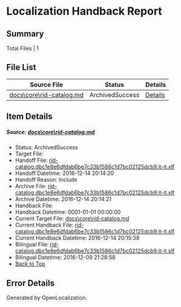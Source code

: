 # <a name='report-top'></a> Localization Handback Report

## Summary
 Total Files | 1

## File List
 Source File | Status | Details 
 ----------- | ------ | ------- 
 [docs\core\rid-catalog.md](https://github.com/dotnet/docs/blob/0917900528d90fbf9bc9fbd77d20b3d9c8b901fe/docs/core/rid-catalog.md) | ArchivedSuccess | [Details](#87c332a97f00700ae31905d64690df013d841ad393)

## Item Details
##### <a name='87c332a97f00700ae31905d64690df013d841ad393'></a> Source: [docs\core\rid-catalog.md](https://github.com/dotnet/docs/blob/0917900528d90fbf9bc9fbd77d20b3d9c8b901fe/docs/core/rid-catalog.md)
* Status: ArchivedSuccess
* Target File: 
* Handoff File: [rid-catalog.dbc1e8e6dfdab6be7c33b1586c1d7bc02125dcb9.it-it.xlf](https://github.com/dotnet/docs.handoff/blob/6ece58f46ac71bec15e5fdeb3aa2e46449d64a1f/ol-handoff/dotnet/docs.it-it/master/ht-p1/rid-catalog.dbc1e8e6dfdab6be7c33b1586c1d7bc02125dcb9.it-it.xlf)
* Handoff Datetime: 2016-12-14 20:14:20
* Handoff Reason: Include
* Archive File: [rid-catalog.dbc1e8e6dfdab6be7c33b1586c1d7bc02125dcb9.it-it.xlf](https://github.com/dotnet/docs.handoff/blob/d0f6246cebd24953d45908c994391a12f77832c1/ol-archive/dotnet/docs.it-it/master/ht-p1/rid-catalog.dbc1e8e6dfdab6be7c33b1586c1d7bc02125dcb9.it-it.xlf)
* Archive Datetime: 2016-12-14 20:14:21
* Handback File: 
* Handback Datetime: 0001-01-01 00:00:00
* Current Target File: [docs\core\rid-catalog.md](https://github.com/dotnet/docs.it-it/blob/f7fbd04f2f26bfdf4a212f54f6dd4457d1baae31/docs/core/rid-catalog.md)
* Current Handback File: [rid-catalog.dbc1e8e6dfdab6be7c33b1586c1d7bc02125dcb9.it-it.xlf](https://github.com/dotnet/docs.handback/blob/e4c6596006bd421e68aea7ab2cb5c50ea458ea1b/ol-handback/dotnet/docs.it-it/master/ht-p1/rid-catalog.dbc1e8e6dfdab6be7c33b1586c1d7bc02125dcb9.it-it.xlf)
* Current Handback Datetime: 2016-12-14 20:15:38
* Bilingual File: [rid-catalog.dbc1e8e6dfdab6be7c33b1586c1d7bc02125dcb9.it-it.xlf](https://github.com/dotnet/docs.handback/blob/da62ac7ab99b8e50099c09fea2b9598ed29ae2b4/ol-handback/dotnet/docs.it-it/master/ht-p1/rid-catalog.dbc1e8e6dfdab6be7c33b1586c1d7bc02125dcb9.it-it.xlf)
* Bilingual Datetime: 2016-12-09 21:28:58
* [Back to Top](#report-top)


## Error Details

Generated by OpenLocalization.
